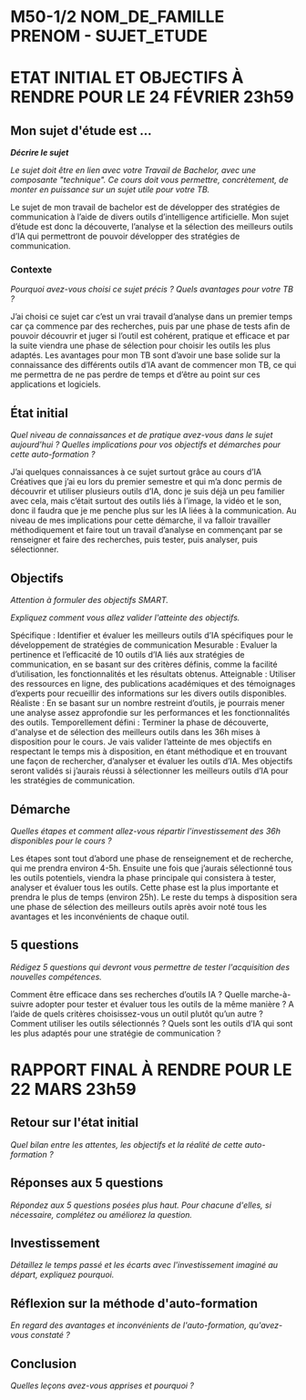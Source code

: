 # M50-1/2 NOM_DE_FAMILLE PRENOM - SUJET_ETUDE

# ETAT INITIAL ET OBJECTIFS À RENDRE POUR LE 24 FÉVRIER 23h59

## Mon sujet d'étude est ...

**_Décrire le sujet_**

_Le sujet doit être en lien avec votre Travail de Bachelor, avec une composante "technique". Ce cours doit vous permettre, concrètement, de monter en puissance sur un sujet utile pour votre TB._ 

Le sujet de mon travail de bachelor est de développer des stratégies de communication à l’aide de divers outils d’intelligence artificielle. Mon sujet d’étude est donc la découverte, l’analyse et la sélection des meilleurs outils d’IA qui permettront de pouvoir développer des stratégies de communication.

### Contexte

_Pourquoi avez-vous choisi ce sujet précis ? Quels avantages pour votre TB ?_

J’ai choisi ce sujet car c’est un vrai travail d’analyse dans un premier temps car ça commence par des recherches, puis par une phase de tests afin de pouvoir découvrir et juger si l’outil est cohérent, pratique et efficace et par la suite viendra une phase de sélection pour choisir les outils les plus adaptés. Les avantages pour mon TB sont d’avoir une base solide sur la connaissance des différents outils d’IA avant de commencer mon TB, ce qui me permettra de ne pas perdre de temps et d’être au point sur ces applications et logiciels. 

## État initial

_Quel niveau de connaissances et de pratique avez-vous dans le sujet aujourd'hui ? Quelles implications pour vos objectifs et démarches pour cette auto-formation ?_

J’ai quelques connaissances à ce sujet surtout grâce au cours d’IA Créatives que j’ai eu lors du premier semestre et qui m’a donc permis de découvrir et utiliser plusieurs outils d’IA, donc je suis déjà un peu familier avec cela, mais c’était surtout des outils liés à l’image, la vidéo et le son, donc il faudra que je me penche plus sur les IA liées à la communication.
Au niveau de mes implications pour cette démarche, il va falloir travailler méthodiquement et faire tout un travail d’analyse en commençant par se renseigner et faire des recherches, puis tester, puis analyser, puis sélectionner.


## Objectifs

_Attention à formuler des objectifs SMART._

_Expliquez comment vous allez valider l'atteinte des objectifs._

Spécifique : Identifier et évaluer les meilleurs outils d’IA spécifiques pour le développement de stratégies de communication
Mesurable : Evaluer la pertinence et l’efficacité de 10 outils d’IA liés aux stratégies de communication, en se basant sur des critères définis, comme la facilité d’utilisation, les fonctionnalités et les résultats obtenus.
Atteignable : Utiliser des ressources en ligne, des publications académiques et des témoignages d’experts pour recueillir des informations sur les divers outils disponibles.
Réaliste : En se basant sur un nombre restreint d’outils, je pourrais mener une analyse assez approfondie sur les performances et les fonctionnalités des outils.
Temporellement défini : Terminer la phase de découverte, d'analyse et de sélection des meilleurs outils dans les 36h mises à disposition pour le cours.
Je vais valider l’atteinte de mes objectifs en respectant le temps mis à disposition, en étant méthodique et en trouvant une façon de rechercher, d’analyser et évaluer les outils d’IA. Mes objectifs seront validés si j’aurais réussi à sélectionner les meilleurs outils d’IA pour les stratégies de communication.


## Démarche

_Quelles étapes et comment allez-vous répartir l'investissement des 36h disponibles pour le cours ?_

Les étapes sont tout d’abord une phase de renseignement et de recherche, qui me prendra environ 4-5h. Ensuite une fois que j’aurais sélectionné tous les outils potentiels, viendra la phase principale qui consistera à tester, analyser et évaluer tous les outils. Cette phase est la plus importante et prendra le plus de temps (environ 25h). Le reste du temps à disposition sera une phase de sélection des meilleurs outils après avoir noté tous les avantages et les inconvénients de chaque outil.

## 5 questions

_Rédigez 5 questions qui devront vous permettre de tester l'acquisition des nouvelles compétences._

Comment être efficace dans ses recherches d’outils IA ?
Quelle marche-à-suivre adopter pour tester et évaluer tous les outils de la même manière ?
A l’aide de quels critères choisissez-vous un outil plutôt qu’un autre ?
Comment utiliser les outils sélectionnés ?
Quels sont les outils d’IA qui sont les plus adaptés pour une stratégie de communication ?


# RAPPORT FINAL À RENDRE POUR LE 22 MARS 23h59

## Retour sur l'état initial

_Quel bilan entre les attentes, les objectifs et la réalité de cette auto-formation ?_

## Réponses aux 5 questions

_Répondez aux 5 questions posées plus haut. Pour chacune d'elles, si nécessaire, complétez ou améliorez la question._

## Investissement

_Détaillez le temps passé et les écarts avec l'investissement imaginé au départ, expliquez pourquoi._

## Réflexion sur la méthode d'auto-formation

_En regard des avantages et inconvénients de l'auto-formation, qu'avez-vous constaté ?_

## Conclusion

_Quelles leçons avez-vous apprises et pourquoi ?_
